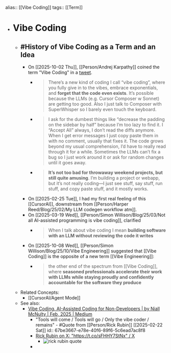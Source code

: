 alias:: [[Vibe Coding]]
tags:: [[Term]]

- # Vibe Coding
	- ## #History of Vibe Coding as a Term and an Idea
		- On [[2025-10-02 Thu]], [[Person/Andrej Karpathy]] coined the term "Vibe Coding" in a [tweet](https://x.com/karpathy/status/1886192184808149383).
			- > There’s a new kind of coding I call “vibe coding”, where you fully give in to the vibes, embrace exponentials, and **forget that the code even exists**. It’s possible because the LLMs (e.g. Cursor Composer w Sonnet) are getting too good. Also I just talk to Composer with SuperWhisper so I barely even touch the keyboard.
			- > I ask for the dumbest things like “decrease the padding on the sidebar by half” because I’m too lazy to find it. I “Accept All” always, I don’t read the diffs anymore. When I get error messages I just copy paste them in with no comment, usually that fixes it. The code grows beyond my usual comprehension, I’d have to really read through it for a while. Sometimes the LLMs can’t fix a bug so I just work around it or ask for random changes until it goes away.
			- > **It’s not too bad for throwaway weekend projects, but still quite amusing**. I’m building a project or webapp, but it’s not really coding—I just see stuff, say stuff, run stuff, and copy paste stuff, and it mostly works.
		- On [[2025-02-25 Tue]], I had my first real feeling of this [[CursorAI]], downstream from [[Person/Harper Reed/Blog/25/02/My LLM codegen workflow atm]].
		- On [[2025-03-19 Wed]], [[Person/Simon Willison/Blog/25/03/Not all AI-assisted programming is vibe coding]], clarified
			- > When I talk about vibe coding I mean **building software with an LLM without reviewing the code it writes**
		- On [[2025-10-08 Wed]], [[Person/Simon Willison/Blog/25/10/Vibe Engineering]] suggested that [[Vibe Coding]] is the opposite of a new term [[Vibe Engineering]]:
			- > the other end of the spectrum from [[Vibe Coding]], where **seasoned professionals accelerate their work with LLMs while staying proudly and confidently accountable for the software they produce**
	- Related Concepts:
		- [[CursorAI/Agent Mode]]
	- See also:
		- [Vibe Coding. AI-Assisted Coding for Non-Developers | by Niall McNulty | Feb, 2025 | Medium](https://medium.com/@niall.mcnulty/vibe-coding-b79a6d3f0caa)
			- "Tools will come / Tools will go / Only the vibe coder / remains" - #Quote from [[Person/Rick Rubin]] [[2025-02-22 Sat]]
			  id:: 67be3667-e78e-40f6-89f6-5c6ead7ac8f8
			- [Rick Rubin on X: "https://t.co/sFHHY7StNx" / X](https://x.com/RickRubin/status/1893375684803789001)
				- ![rick rubin quote](https://pbs.twimg.com/media/GkafJm5XcAA1igZ?format=jpg&name=small)
			-